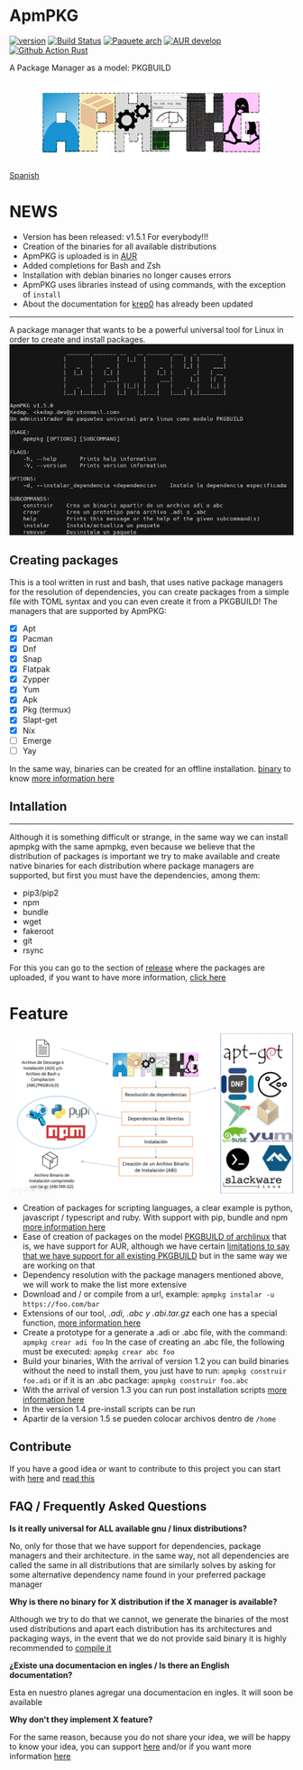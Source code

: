 # ApmPKG
[![version](https://img.shields.io/github/v/release/kedap/apmpkg)](https://github.com/Kedap/apmpkg/releases/) [![Build Status](https://travis-ci.com/Kedap/apmpkg.svg?branch=main)](https://travis-ci.com/Kedap/apmpkg) [![Paquete arch](https://img.shields.io/aur/version/apmpkg)](https://aur.archlinux.org/packages/apmpkg) [![AUR develop](https://img.shields.io/aur/version/apmpkg-git-dev)](https://aur.archlinux.org/packages/apmpkg-git-dev) [![Github Action Rust](https://img.shields.io/github/workflow/status/kedap/apmpkg/Rust)](https://github.com/Kedap/apmpkg/actions)

A Package Manager as a model: PKGBUILD
<p align="center">
  <img src="https://raw.githubusercontent.com/Kedap/apmpkg/main/img/logo.png" />
</p>

[Spanish](./README.md)

# NEWS
- Version has been released: v1.5.1 For everybody!!!
- Creation of the binaries for all available distributions
- ApmPKG is uploaded is in [AUR](https://aur.archlinux.org/packages/apmpkg/)
- Added completions for Bash and Zsh
- Installation with debian binaries no longer causes errors
- ApmPKG uses libraries instead of using commands, with the exception of `install`
- About the documentation for [krep0](krep0.bitbucket.io/) has already been updated

* * *
A package manager that wants to be a powerful universal tool for Linux in order to create and install packages.
![Captura](img/captura_prin.png)

## Creating packages

This is a tool written in rust and bash, that uses native package managers for the resolution of dependencies, you can create packages from a simple file with TOML syntax and you can even create it from a PKGBUILD!
The managers that are supported by ApmPKG:

- [x] Apt
- [x] Pacman
- [x] Dnf
- [x] Snap
- [x] Flatpak
- [x] Zypper
- [x] Yum
- [x] Apk
- [x] Pkg (termux)
- [x] Slapt-get
- [x] Nix
- [ ] Emerge
- [ ] Yay

In the same way, binaries can be created for an offline installation. [binary](doc/modos_de_instalacion.md/#instalacion-desde-un-archivo-binario-de-instalacion) to know [more information here](doc/modos_de_instalacion.md)

## Intallation
* * *
Although it is something difficult or strange, in the same way we can install apmpkg with the same apmpkg, even because we believe that the distribution of packages is important we try to make available and create native binaries for each distribution where package managers are supported, but first you must have the dependencies, among them:
- pip3/pip2
- npm
- bundle
- wget
- fakeroot
- git
- rsync

For this you can go to the section of [release](https://github.com/Kedap/apmpkg/releases/) where the packages are uploaded, if you want to have more information, [click here](doc/instalacion.md)

# Feature
![Esquema](img/esquema.png)

- Creation of packages for scripting languages, a clear example is python, javascript / typescript and ruby. With support with pip, bundle and npm [more information here](doc/creando_paquetes.md/#adi)
- Ease of creation of packages on the model [PKGBUILD of archlinux](https://wiki.archlinux.org/index.php/PKGBUILD) that is, we have support for AUR, although we have certain [limitations to say that we have support for all existing PKGBUILD](doc/creando_paquetes.md/#complicaciones-abc) but in the same way we are working on that
- Dependency resolution with the package managers mentioned above, we will work to make the list more extensive
- Download and / or compile from a url, example: `apmpkg instalar -u https://foo.com/bar`
- Extensions of our tool, *.adi, .abc y .abi.tar.gz* each one has a special function, [more information here](doc/modos_de_instalacion.md)
- Create a prototype for a generate a .adi or .abc file, with the command: `apmpkg crear adi foo` In the case of creating an .abc file, the following must be executed: `apmpkg crear abc foo`
- Build your binaries, With the arrival of version 1.2 you can build binaries without the need to install them, you just have to run: `apmpkg construir foo.adi` or if it is an .abc package: `apmpkg construir foo.abc`
- With the arrival of version 1.3 you can run post installation scripts [more information here](doc/creando_paquetes.md/#instalacion)
- In the version 1.4 pre-install scripts can be run
- Apartir de la version 1.5 se pueden colocar archivos dentro de `/home`

## Contribute
If you have a good idea or want to contribute to this project you can start with [here](https://github.com/Kedap/apmpkg/issues) and [read this](CONTRIBUTING.md)

## FAQ / Frequently Asked Questions

**Is it really universal for ALL available gnu / linux distributions?**

No, only for those that we have support for dependencies, package managers and their architecture.
in the same way, not all dependencies are called the same in all distributions that are similarly
solves by asking for some alternative dependency name found in your preferred package manager

**Why is there no binary for X distribution if the X manager is available?**

Although we try to do that we cannot, we generate the binaries of the most used distributions and apart each distribution has its architectures and packaging ways, in the event that we do not provide said binary it is highly recommended to [compile it](doc/installation_modes.md)

**¿Existe una documentacion en ingles / Is there an English documentation?**

Esta en nuestro planes agregar una documentacion en ingles. It will soon be available 

**Why don't they implement X feature?**

For the same reason, because you do not share your idea, we will be happy to know your idea, you can support [here](https://github.com/Kedap/apmpkg/issues) and/or if you want more information [here](CONTRIBUTING.md)
